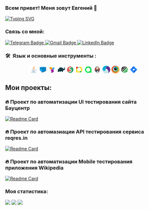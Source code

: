 ### Всем привет! Меня зовут Евгений 👋

[![Typing SVG](https://readme-typing-svg.herokuapp.com?color=%2336BCF7&lines=QA+Engineer)](https://git.io/typing-svg)

### Связь со мной:

  <a href="https://t.me/St_panda">
    <img src="https://img.shields.io/badge/Telegram-blue?style=for-the-badge&logo=telegram&logoColor=white" alt="Telegram Badge"/>
  </a>

   <a href="mailto:golikov93a@gmail.com">
    <img src="https://img.shields.io/badge/Gmail-red?style=for-the-badge&logo=gmail&logoColor=white" alt="Gmail Badge"/>
  </a>

  <a href="https://www.linkedin.com/in/evgeniy-golikov-22a219230/">
    <img src="https://img.shields.io/badge/LinkedIn-blue?style=for-the-badge&logo=linkedin&logoColor=white" alt="LinkedIn Badge">
  </a>

### 🛠 &nbsp;Язык и основные инструменты :

<p  align="center"> 

<img width="5%" title="Java" src="media/icons/Java.svg">
<img width="5%" title="Selenoid" src="media/icons/Selenoid.svg">
<img width="5%" title="Selenide" src="media/icons/Selenide.svg">
<img width="5%" title="Gradle" src="media/icons/Gradle.svg">
<img width="5%" title="Junit5" src="media/icons/Junit5.svg">
<img width="5%" title="Allure Report" src="media/icons/Allure.svg">
<img width="5%" title="Allure TestOps" src="media/icons/Allure_TO.svg">
<img width="5%" title="Jenkins" src="media/icons/Jenkins.svg">
<img width="5%" title="Appium" src="media/icons/Appium.svg">
<img width="5%" title="Browserstack" src="media/icons/Browserstack.svg">
<img width="5%" title="RestAssured" src="media/icons/RestAssured.svg">
<img width="5%" title="Jira" src="media/icons/Jira.svg">


</p>
  
## Мои проекты:

### :fire: Проект по автоматизации UI тестирования сайта Бауцентр

[![Readme Card](https://github-readme-stats.vercel.app/api/pin/?username=egolikov&repo=baucenter-product-autotests)](https://github.com/egolikov/baucenter-product-autotests)

### :fire: Проект по автомазиации API тестирования сервиса reqres.in

[![Readme Card](https://github-readme-stats.vercel.app/api/pin/?username=egolikov&repo=reqresin-product-autotests)](https://github.com/egolikov/reqresin-product-autotests)

### :fire: Проект по автоматизации Mobile тестирования приложения Wikipedia

[![Readme Card](https://github-readme-stats.vercel.app/api/pin/?username=egolikov&repo=wikipedia-product-autotests)](https://github.com/egolikov/wikipedia-product-autotests)

### Моя статистика:

![](https://github-profile-summary-cards.vercel.app/api/cards/profile-details?username=egolikov&theme=solarized_dark)
![](https://github-profile-summary-cards.vercel.app/api/cards/stats?username=egolikov&theme=solarized_dark)
![](https://github-profile-summary-cards.vercel.app/api/cards/repos-per-language?username=egolikov&theme=solarized_dark)
